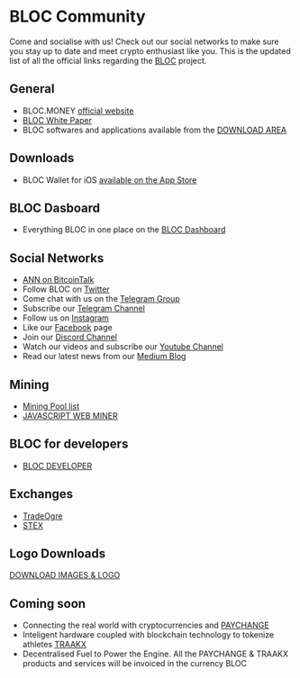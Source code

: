 # **BLOC Community**

Come and socialise with us! Check out our social networks to make sure you stay up to date and meet crypto enthusiast like you. This is the updated list of all the official links regarding the [BLOC](https://bloc.money) project.

## **General**

* BLOC.MONEY [official website](https://bloc.money)
* [BLOC White Paper](https://bloc.money/files/whitepaper/bloc-white-paper.pdf)
* BLOC softwares and applications available from the [DOWNLOAD AREA](https://bloc.money/download)

## **Downloads**

* BLOC Wallet for iOS [available on the App Store](https://itunes.apple.com/us/app/bloc-wallet-by-furiousteam-ltd/id1437924269?mt=8&ign-mpt=uo%3D2)

## **BLOC Dasboard**

* Everything BLOC in one place on the [BLOC Dashboard](https://dashboard.bloc.money)

## **Social Networks**

* [ANN on BitcoinTalk](https://bitcointalk.org/index.php?topic=4108831.0)
* Follow BLOC on [Twitter](https://twitter.com/bloc_money)
* Come chat with us on the [Telegram Group](https://t.me/bloc_money)
* Subscribe our [Telegram Channel](https://t.me/bloc_money_channel)
* Follow us on [Instagram](https://www.instagram.com/bloc.money)
* Like our [Facebook](https://www.facebook.com/Blocmoney-383098922176113) page
* Join our [Discord Channel](https://discord.gg/5Buudya)
* Watch our videos and subscribe our [Youtube Channel](https://www.youtube.com/channel/UCdvnEPWhqGtZUEx3EFBrXvA)
* Read our latest news from our [Medium Blog](https://medium.com/@bloc.money)

## **Mining**

* [Mining Pool list](https://bloc.money/mining)
* [JAVASCRIPT WEB MINER](https://bloc-mining.com)

## **BLOC for developers**

* [BLOC DEVELOPER](https://bloc-developer.com)

## **Exchanges**

* [TradeOgre](https://tradeogre.com/exchange/BTC-BLOC)
* [STEX](https://app.stex.com/en/basic-trade/pair/BTC/BLOC/30)

## **Logo Downloads**

[DOWNLOAD IMAGES & LOGO](https://bloc.money/files/press/PRESS_KIT.zip)

## **Coming soon**

* Connecting the real world with cryptocurrencies and [PAYCHANGE](https://tradeogre.com/exchange/BTC-BLOC)
* Inteligent hardware coupled with blockchain technology to tokenize athletes [TRAAKX](https://traakx.com)
* Decentralised Fuel to Power the Engine. All the PAYCHANGE & TRAAKX products and services will be invoiced in the currency BLOC